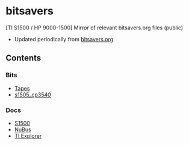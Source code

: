 # bitsavers

[TI S1500 / HP 9000-1500] Mirror of relevant bitsavers.org files (public)

* Updated periodically from [bitsavers.org](http://bitsavers.org/)

## Contents

### Bits

* [Tapes](bits/S1500/tapes)
* [s1505_cp3540](/bits/S1500/s1505_cp3540)

### Docs

* [S1500](/pdf/1500)
* [NuBus](/pdf/nubus)
* [TI Explorer](/pdf/explorer)
